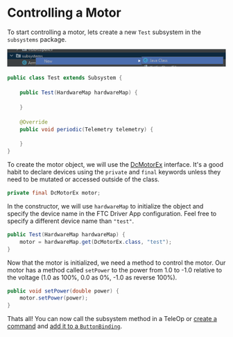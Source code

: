 # Controlling a Motor

To start controlling a motor, lets create a new `Test` subsystem in the `subsystems` package.

![Create Class](../assets/createclass.png)

```java
public class Test extends Subsystem {

    public Test(HardwareMap hardwareMap) {

    }

    @Override
    public void periodic(Telemetry telemetry) {

    }
}
```

To create the motor object, we will use the [DcMotorEx](http://ftctechnh.github.io/ftc_app/doc/javadoc/com/qualcomm/robotcore/hardware/DcMotorEx.html) interface. It's a good habit to declare devices using the `private` and `final` keywords unless they need to be mutated or accessed outside of the class.

```java
private final DcMotorEx motor;
```

In the constructor, we will use `hardwareMap` to initialize the object and specify the device name in the FTC Driver App configuration. Feel free to specify a different device name than `"test"`.

```java
public Test(HardwareMap hardwareMap) {
    motor = hardwareMap.get(DcMotorEx.class, "test");
}
```

Now that the motor is initialized, we need a method to control the motor. Our motor has a method called `setPower` to the power from 1.0 to -1.0 relative to the voltage (1.0 as 100%, 0.0 as 0%, -1.0 as reverse 100%).

```java
public void setPower(double power) {
    motor.setPower(power);
}
```

Thats all! You can now call the subsystem method in a TeleOp or [create a command](/ftc/create-command) and [add it to a `ButtonBinding`](/ftc/create-binding).
